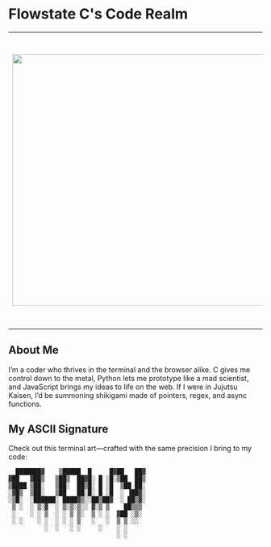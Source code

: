 # Flowstate C's Code Realm

<table>
    <tr>
        <td>
            <img src="https://i.pinimg.com/originals/7f/87/2a/7f872a820881704a93ac97aff420ae24.gif" height="auto" width="500px" />
        </td>
        <td style="width:50%">
            <h3>"I am Flowstate C... Megumi is just me in the JJK universe."</h3>
            <p>I live for the grind of coding—whether it’s the raw power of C, the sleek flexibility of Python, or the wild chaos of JavaScript. Welcome to my domain, where logic flows like cursed energy.</p>
        </td>
    </tr>
</table>

## About Me
I’m a coder who thrives in the terminal and the browser alike. C gives me control down to the metal, Python lets me prototype like a mad scientist, and JavaScript brings my ideas to life on the web. If I were in Jujutsu Kaisen, I’d be summoning shikigami made of pointers, regex, and async functions.

## My ASCII Signature
Check out this terminal art—crafted with the same precision I bring to my code:

```plaintext
  ███████▓    ▒█████  █     █▓██   ██▓
▓██   ▓██▒   ▒██▒  ██▓█░ █ ░█░▒██  ██▒
▒████ ▒██░   ▒██░  ██▒█░ █ ░█  ▒██ ██░
░▓█▒  ▒██░   ▒██   ██░█░ █ ░█  ░ ▐██▓░
░▒█░  ░██████░ ████▓▒░░██▒██▓  ░ ██▒▓░
 ▒ ░  ░ ▒░▓  ░ ▒░▒░▒░░ ▓░▒ ▒    ██▒▒▒ 
 ░    ░ ░ ▒  ░ ░ ▒ ▒░  ▒ ░ ░  ▓██ ░▒░ 
 ░ ░    ░ ░  ░ ░ ░ ▒   ░   ░  ▒ ▒ ░░  
          ░  ░   ░ ░     ░    ░ ░     
                              ░ ░
